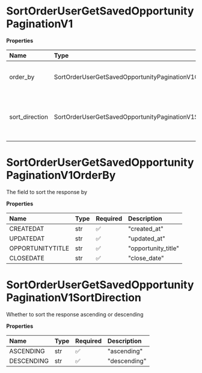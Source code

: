 # SortOrderUserGetSavedOpportunityPaginationV1

**Properties**

| Name           | Type                                                      | Required | Description                                          |
| :------------- | :-------------------------------------------------------- | :------- | :--------------------------------------------------- |
| order_by       | SortOrderUserGetSavedOpportunityPaginationV1OrderBy       | ✅       | The field to sort the response by                    |
| sort_direction | SortOrderUserGetSavedOpportunityPaginationV1SortDirection | ✅       | Whether to sort the response ascending or descending |

# SortOrderUserGetSavedOpportunityPaginationV1OrderBy

The field to sort the response by

**Properties**

| Name             | Type | Required | Description         |
| :--------------- | :--- | :------- | :------------------ |
| CREATEDAT        | str  | ✅       | "created_at"        |
| UPDATEDAT        | str  | ✅       | "updated_at"        |
| OPPORTUNITYTITLE | str  | ✅       | "opportunity_title" |
| CLOSEDATE        | str  | ✅       | "close_date"        |

# SortOrderUserGetSavedOpportunityPaginationV1SortDirection

Whether to sort the response ascending or descending

**Properties**

| Name       | Type | Required | Description  |
| :--------- | :--- | :------- | :----------- |
| ASCENDING  | str  | ✅       | "ascending"  |
| DESCENDING | str  | ✅       | "descending" |

<!-- This file was generated by liblab | https://liblab.com/ -->
